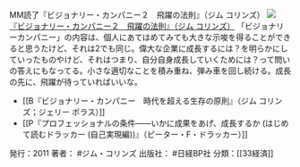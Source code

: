 MM読了『ビジョナリー・カンパニー２　飛躍の法則』（ジム コリンズ）
[![](https://images-fe.ssl-images-amazon.com/images/I/41TRVvZ5jwL._SL160_.jpg)](http://www.amazon.co.jp/exec/obidos/ASIN/B00MVM2HIS/choiyaki81-22/ref=nosim)
[『ビジョナリー・カンパニー２　飛躍の法則』（ジム コリンズ）](http://www.amazon.co.jp/exec/obidos/ASIN/B00MVM2HIS/choiyaki81-22/ref=nosim)
「ビジョナリーカンパニー」の内容は、個人にあてはめてみても大きな示唆を得ることができると思うたけど、それは2でも同じ。偉大な企業に成長するには？を明らかにしていったものやけど、それはつまり、自分自身成長していくためには？って問いの答えにもなってる。小さな適切なことを積み重ね、弾み車を回し続ける。成長の先に、飛躍が待っていればいいな。

- [[B『ビジョナリー・カンパニー　時代を超える生存の原則』（ジム コリンズ；ジェリー ポラス）]]
- [[P『プロフェッショナルの条件――いかに成果をあげ、成長するか (はじめて読むドラッカー (自己実現編))』（ピーター・F・ドラッカー）]]

発行：2011
著者： #ジム・コリンズ 
出版社： #日経BP社 
分類：[[33経済]]